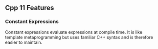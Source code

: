 ## Cpp 11 Features

### Constant Expressions

Constant expressions evaluate expressions at compile time. 
It is like template metaprogramming but uses familiar C++ syntax
and is therefore easier to maintain. 



